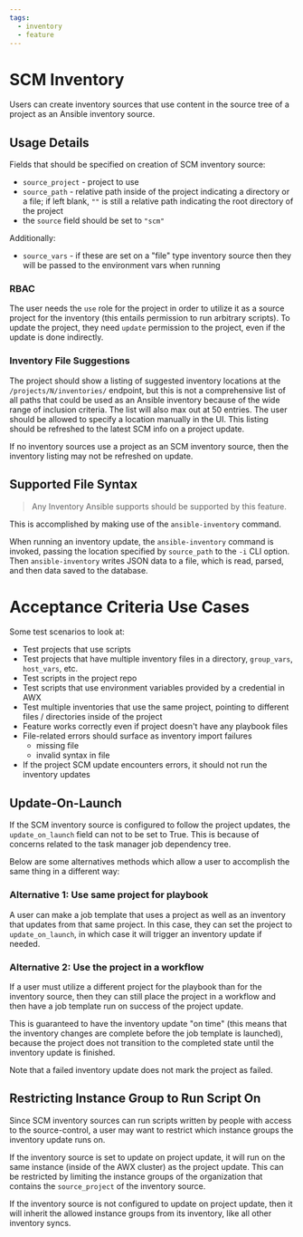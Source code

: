 ```yaml
---
tags:
  - inventory
  - feature
---
```

# SCM Inventory

Users can create inventory sources that use content in the source tree of
a project as an Ansible inventory source.

## Usage Details

Fields that should be specified on creation of SCM inventory source:

 - `source_project` - project to use
 - `source_path` - relative path inside of the project indicating a
   directory or a file; if left blank, `""` is still a relative path
   indicating the root directory of the project
 - the `source` field should be set to `"scm"`

Additionally:

 - `source_vars` - if these are set on a "file" type inventory source
   then they will be passed to the environment vars when running

### RBAC

The user needs the `use` role for the project in order to utilize it as a source
project for the inventory (this entails permission to run arbitrary scripts).
To update the project, they need `update` permission to the project,
even if the update is done indirectly.


### Inventory File Suggestions

The project should show a listing of suggested inventory locations at the `/projects/N/inventories/` endpoint, but this is not a comprehensive list of
all paths that could be used as an Ansible inventory because of the wide
range of inclusion criteria. The list will also max out at 50 entries.
The user should be allowed to specify a location manually in the UI.
This listing should be refreshed to the latest SCM info on a project update.

If no inventory sources use a project as an SCM inventory source, then
the inventory listing may not be refreshed on update.

## Supported File Syntax

> Any Inventory Ansible supports should be supported by this feature.

This is accomplished by making use of the `ansible-inventory` command.

When running an inventory update, the `ansible-inventory` command is invoked,
passing the location specified by `source_path` to the `-i` CLI option.
Then `ansible-inventory` writes JSON data to a file, which is read, parsed,
and then data saved to the database.

# Acceptance Criteria Use Cases

Some test scenarios to look at:
 - Test projects that use scripts
 - Test projects that have multiple inventory files in a directory,
   `group_vars`, `host_vars`, etc.
 - Test scripts in the project repo
 - Test scripts that use environment variables provided by a credential
   in AWX
 - Test multiple inventories that use the same project, pointing to different
   files / directories inside of the project
 - Feature works correctly even if project doesn't have any playbook files
 - File-related errors should surface as inventory import failures
   + missing file
   + invalid syntax in file
 - If the project SCM update encounters errors, it should not run the
   inventory updates

## Update-On-Launch

If the SCM inventory source is configured to follow the project updates,
the `update_on_launch` field can not to be set to True. This is because
of concerns related to the task manager job dependency tree.

Below are some alternatives methods which allow a user to accomplish the same thing in a different way:

### Alternative 1: Use same project for playbook

A user can make a job template that uses a project as well as an inventory
that updates from that same project. In this case, they can set the project
to `update_on_launch`, in which case it will trigger an inventory update
if needed.

### Alternative 2: Use the project in a workflow

If a user must utilize a different project for the playbook than for the inventory
source, then they can still place the project in a workflow and then have
a job template run on success of the project update.

This is guaranteed to have the inventory update "on time" (this means
that the inventory changes are complete before the job template is launched),
because the project does not transition to the completed state
until the inventory update is finished.

Note that a failed inventory update does not mark the project as failed.

## Restricting Instance Group to Run Script On

Since SCM inventory sources can run scripts written by people with
access to the source-control, a user may want to restrict which instance
groups the inventory update runs on.

If the inventory source is set to update on project update, it will run
on the same instance (inside of the AWX cluster) as the project update.
This can be restricted by limiting the instance groups of the organization
that contains the `source_project` of the inventory source.

If the inventory source is not configured to update on project update,
then it will inherit the allowed instance groups from its inventory,
like all other inventory syncs.
